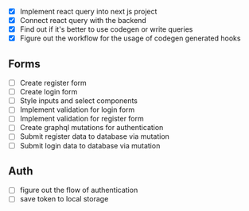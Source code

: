 - [x] Implement react query into next js project
- [x] Connect react query with the backend
- [x] Find out if it's better to use codegen or write queries
- [x] Figure out the workflow for the usage of codegen generated hooks

## Forms

- [ ] Create register form
- [ ] Create login form
- [ ] Style inputs and select components 
- [ ] Implement validation for login form
- [ ] Implement validation for register form
- [ ] Create graphql mutations for authentication
- [ ] Submit register data to database via mutation
- [ ] Submit login data to database via mutation

## Auth
- [ ] figure out the flow of authentication
- [ ] save token to local storage